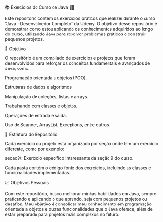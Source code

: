 📚 Exercícios do Curso de Java 👨‍💻

Este repositório contém os exercícios práticos que realizei durante o curso "Java - Desenvolvedor Completo" da Udemy. O objetivo desse repositório é demonstrar como estou aplicando os conhecimentos adquiridos ao longo do curso, utilizando Java para resolver problemas práticos e construir pequenos projetos.


🚀 Objetivo

O repositório é um compilado de exercícios e projetos que foram desenvolvidos para reforçar os conceitos fundamentais e avançados de Java, como:

Programação orientada a objetos (POO).

Estruturas de dados e algoritmos.

Manipulação de coleções, listas e arrays.

Trabalhando com classes e objetos.

Operações de entrada e saída.

Uso de Scanner, ArrayList, Exceptions, entre outros.

🔧 Estrutura do Repositório

Cada exercício ou projeto está organizado por seção onde tem um exercício diferente, como por exemplo:

secao9/: Exercício específico interessante da seção 9 do curso.

Cada pasta contém o código fonte dos exercícios, incluindo as classes e funcionalidades implementadas.


📈 Objetivos Pessoais

Com este repositório, busco melhorar minhas habilidades em Java, sempre praticando e aplicando o que aprendo, seja com pequenos projetos ou desafios. Meu objetivo é consolidar meu conhecimento em programação orientada a objetos e outras funcionalidades que o Java oferece, além de estar preparado para projetos mais complexos no futuro.
